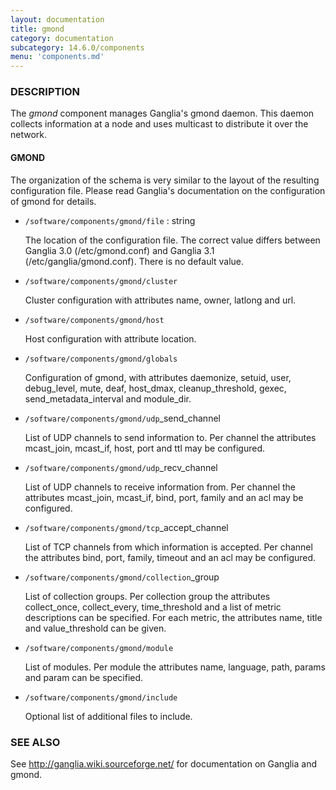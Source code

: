 ```yaml
---
layout: documentation
title: gmond
category: documentation
subcategory: 14.6.0/components
menu: 'components.md'
---
```

### DESCRIPTION

The _gmond_ component manages Ganglia's gmond daemon.
This daemon collects information at a node and uses multicast to distribute it
over the network.

#### GMOND

The organization of the schema is very similar to the layout of the resulting configuration file.
Please read Ganglia's documentation on the configuration of gmond for details.

- `/software/components/gmond/file` : string

    The location of the configuration file. The correct value differs between 
    Ganglia 3.0 (/etc/gmond.conf) and Ganglia 3.1 (/etc/ganglia/gmond.conf).
    There is no default value.

- `/software/components/gmond/cluster`

    Cluster configuration with attributes name, owner, latlong and url.

- `/software/components/gmond/host`

    Host configuration with attribute location.

- `/software/components/gmond/globals`

    Configuration of gmond, with attributes daemonize, setuid, user, debug\_level,
    mute, deaf, host\_dmax, cleanup\_threshold, gexec, send\_metadata\_interval and module\_dir.

- `/software/components/gmond/udp`\_send\_channel

    List of UDP channels to send information to. 
    Per channel the attributes mcast\_join, mcast\_if, host, port and ttl may be configured.

- `/software/components/gmond/udp`\_recv\_channel

    List of UDP channels to receive information from. 
    Per channel the attributes mcast\_join, mcast\_if, bind, port, family and an acl may be configured.

- `/software/components/gmond/tcp`\_accept\_channel

    List of TCP channels from which information is accepted.
    Per channel the attributes bind, port, family, timeout and an acl may be configured.

- `/software/components/gmond/collection`\_group

    List of collection groups.
    Per collection group the attributes collect\_once, collect\_every, time\_threshold and a list of
    metric descriptions can be specified.
    For each metric, the attributes name, title and value\_threshold can be given.

- `/software/components/gmond/module`

    List of modules.
    Per module the attributes name, language, path, params and param can be specified.

- `/software/components/gmond/include`

    Optional list of additional files to include.

### SEE ALSO

See 
http://ganglia.wiki.sourceforge.net/
for documentation on Ganglia and gmond.
